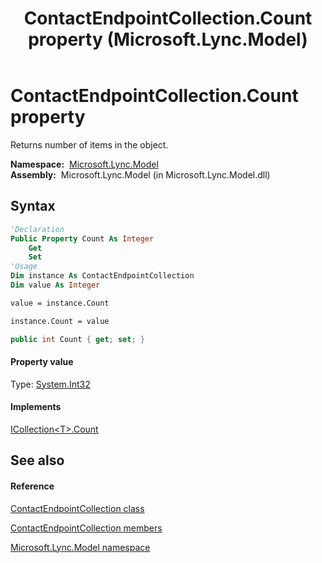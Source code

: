﻿---
title: ContactEndpointCollection.Count property  (Microsoft.Lync.Model)
TOCTitle: 'Count property '
ms:assetid: P:Microsoft.Lync.Model.ContactEndpointCollection.Count_DI_3_UC_OCS14MrefLyncWPF
ms:mtpsurl: https://msdn.microsoft.com/en-us/library/microsoft.lync.model.contactendpointcollection.count_di_3_uc_ocs14mreflyncwpf(v=office.15)
ms:contentKeyID: 48599333
ms.date: 07/28/2014
mtps_version: v=office.15
f1_keywords:
- Microsoft.Lync.Model.ContactEndpointCollection.Count
dev_langs:
- CSharp
- JScript
- VB
- other
---

# ContactEndpointCollection.Count property

Returns number of items in the object.

**Namespace:**  [Microsoft.Lync.Model](microsoft-lync-model-namespace_2.md)  
**Assembly:**  Microsoft.Lync.Model (in Microsoft.Lync.Model.dll)

## Syntax

``` vb
'Declaration
Public Property Count As Integer
    Get
    Set
'Usage
Dim instance As ContactEndpointCollection
Dim value As Integer

value = instance.Count

instance.Count = value
```

``` csharp
public int Count { get; set; }
```

#### Property value

Type: [System.Int32](http://msdn2.microsoft.com/en-us/library/td2s409d)  

#### Implements

[ICollection\<T\>.Count](http://msdn2.microsoft.com/en-us/library/5s3kzhec)  

## See also

#### Reference

[ContactEndpointCollection class](contactendpointcollection-class-microsoft-lync-model_2.md)

[ContactEndpointCollection members](contactendpointcollection-members-microsoft-lync-model_2.md)

[Microsoft.Lync.Model namespace](microsoft-lync-model-namespace_2.md)

